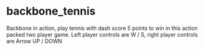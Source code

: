 # backbone_tennis
Backbone in action, play tennis with dash score 5 points to win in this action packed two player game. Left player controls are W / S, right player controls are Arrow UP / DOWN
